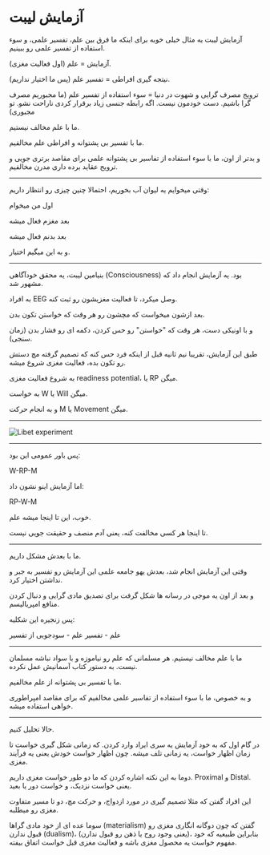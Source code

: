 ﻿<h1>آزمایش لیبت</h1>

<p>آزمایش لیبت یه مثال خیلی خوبه برای اینکه ما فرق بین علم، تفسیر علمی، و سوء استفاده از تفسیر علمی رو ببینیم.</p>
<p>آزمایش = علم (اول فعالیت مغزی).</p>
<p>نیتجه گیری افراطی = تفسیر علم (پس ما اختیار نداریم).</p>
<p>ترویج مصرف گرایی و شهوت در دنیا = سوء استفاده از تفسیر علم (ما مجبوریم مصرف گرا باشیم. دست خودمون نیست. اگه رابطه جنسی زیاد برقرار کردی ناراحت نشو. تو مجبوری)</p>
<p>ما با علم مخالف نیستیم.</p>
<p>ما با تفسیر بی پشتوانه و افراطی علم مخالفیم.</p>
<p>و بدتر از اون، ما با سوء استفاده از تفاسیر بی پشتوانه علمی برای مقاصد برتری جویی و ترویج عقاید برده داری مدرن مخالفیم.</p>
<hr />
<p>وقتی میخوایم یه لیوان آب بخوریم، احتمالا چنین چیزی رو انتظار داریم:</p>
<p>اول من میخوام</p>
<p>بعد مغزم فعال میشه</p>
<p>بعد بدنم فعال میشه</p>
<p>و به این میگیم اختیار.</p>
<hr />
<p>بنیامین لیبت، یه محقق خودآگاهی (Consciousness) بود. یه آزمایش انجام داد که مشهور شد.</p>
<p>به افراد EEG وصل میکرد، تا فعالیت مغزیشون رو ثبت کنه.</p>
<p>بعد ازشون میخواست که مچشون رو هر وقت که خواستن تکون بدن.</p>
<p>و با اونیکی دست، هر وقت که "خواستن" رو حس کردن، دکمه ای رو فشار بدن (زمان سنجی).</p>
<p>طبق این آزمایش، تقریبا نیم ثانیه قبل از اینکه فرد حس کنه که تصمیم گرفته مچ دستش رو تکون بده، فعالیت مغزی شروع میشه.</p>
<p>به شروع فعالیت مغزی readiness potential، یا RP میگن.</p>
<p>به خواست W یا Will میگن.</p>
<p>و به انجام حرکت M یا Movement میگن.</p>
<hr />
<p><img src="https://i.imgur.com/mbjj7AR.jpg" alt="Libet experiment" /></p>
<hr />
<p>پس باور عمومی این بود:</p>
<p>W-RP-M</p>
<p>اما آزمایش اینو نشون داد:</p>
<p>RP-W-M</p>
<p>خوب، این تا اینجا میشه علم.</p>
<p>تا اینجا هر کسی مخالفت کنه، یعنی آدم منصف و حقیقت جویی نیست.</p>
<hr />
<p>ما با بعدش مشکل داریم.</p>
<p>وقتی این آزمایش انجام شد، بعدش یهو جامعه علمی این آزمایش رو تفسیر به جبر و نداشتن اختیار کرد.</p>
<p>و بعد از اون یه موجی در رسانه ها شکل گرفت برای تصدیق مادی گرایی و دنبال کردن منافع امپریالیسم.</p>
<p>پس زنجیره این شکلیه:</p>
<p>علم - تفسیر علم - سودجویی از تفسیر</p>
<hr />
<p>ما با علم مخالف نیستیم. هر مسلمانی که علم رو نیاموزه و با سواد نباشه مسلمان نیست. به دستور کتاب آسمانیش عمل نکرده.</p>
<p>ما با تفسیر بی پشتوانه از علم مخالفیم.</p>
<p>و به خصوص، ما با سوء استفاده از تفاسیر علمی مخالفیم که برای مقاصد امپراطوری خواهی استفاده میشه.</p>
<hr />
<p>حالا تحلیل کنیم.</p>
<p>در گام اول که به خود آزمایش یه سری ایراد وارد کردن. که زمانی شکل گیری خواست تا زمان اظهار خواست، یه زمانی تلف میشه. چون اظهار خواست خودش یعنی یه فرآیند مغزی.</p>
<p>دوما به این نکته اشاره کردن که ما دو طور خواست مغزی داریم. Proximal و Distal. یعنی خواست نزدیک، و خواست دور یا بعید.</p>
<p>این افراد گفتن که مثلا تصمیم گیری در مورد ازدواج، و حرکت مچ، دو تا مسیر متفاوت مغزی رو میطلبه.</p>
<p>سوما عده ای از خود مادی گراها (materialism) گفتن که چون دوگانه انگاری مغزی رو قبول ندارن (dualism)، (یعنی وجود روح یا ذهن رو قبول ندارن)، بنابراین طبیعیه که خود مفهوم خواست یه محصول مغزی باشه و فعالیت مغزی قبل خواست اتفاق بیفته.</p>